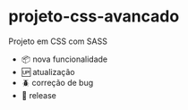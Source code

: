 # projeto-css-avancado

Projeto em CSS com SASS

- :package: nova funcionalidade
- :up: atualização
- :beetle: correção de bug
- :checkered_flag: release
